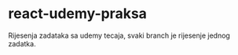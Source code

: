 # react-udemy-praksa

Rijesenja zadataka sa udemy tecaja, svaki branch je rijesenje jednog zadatka.
